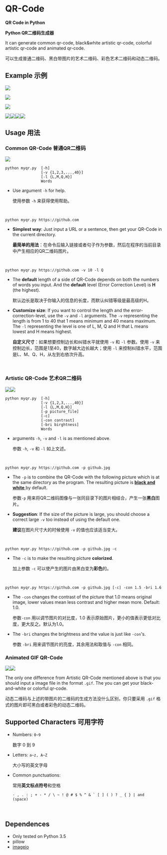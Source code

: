 # QR-Code
**QR Code in Python**

**Python QR二维码生成器**

It can generate common qr-code, black&white artistic qr-code, colorful artistic qr-code and animated qr-code.

可以生成普通二维码、黑白带图片的艺术二维码、彩色艺术二维码和动态二维码。

## Example 示例

![](https://github.com/sylnsfar/qrcode/blob/master/example/qrs2.jpg)

![](https://github.com/sylnsfar/qrcode/blob/master/example/qrs1.jpg)

![](https://github.com/sylnsfar/qrcode/blob/master/example/qrs0.jpg)

![](https://github.com/sylnsfar/qrcode/blob/master/example/naruto_qrcode.gif)![](https://github.com/sylnsfar/qrcode/blob/master/example/naruto_qrcode1.gif)![](https://github.com/sylnsfar/qrcode/blob/master/example/daftpunktocat-guy_qrcode.gif)![](https://github.com/sylnsfar/qrcode/blob/master/example/daftpunktocat-guy_qrcode0.gif)

## Usage 用法

### Common QR-Code    普通QR二维码

![](https://github.com/sylnsfar/qrcode/blob/master/example/0.jpg)

```
python myqr.py 	[-h] 
				[-v {1,2,3,...,40}] 
				[-l {L,M,Q,H}] 
				Words
```

* Use argument `-h` for help.

  使用参数 `-h` 来获得使用帮助。

  ​


```console
python myqr.py https://github.com
```

* **Simplest  way**: Just input a URL or a sentence, then get your QR-Code in the current directory.

  **最简单的用法**：在命令后输入链接或者句子作为参数，然后在程序的当前目录中产生相应的QR二维码图片。

  ​

```console
python myqr.py https://github.com -v 10 -l Q
```

* The **default** length of a side of QR-Code depends on both the numbers of words you input. And the **default** level (Error Correction Level) is **H** (the highest).

  默认边长是取决于你输入的信息的长度，而默认纠错等级是最高级的H。

* **Customize size**: If you want to control the length and the error-correction-level, use the `-v` and `-l` arguments. The `-v`  representing the length is from 1 to 40 that 1 means minimum and 40 means maximum. The `-l`  representing the level is one of L, M, Q and H that L means lowest and H means highest.

  **自定义尺寸**：如果想要控制边长和纠错水平就使用 `-v` 和 `-l` 参数。使用 `-v` 来控制边长，范围是1至40，数字越大边长越大；使用 `-l` 来控制纠错水平，范围是L、M、Q、H，从左到右依次升高。

  ​


### Artistic QR-Code    艺术QR二维码

![](https://github.com/sylnsfar/qrcode/blob/master/example/1.jpg)![](https://github.com/sylnsfar/qrcode/blob/master/example/2.jpg)

	python myqr.py 	[-h] 
					[-v {1,2,3,...,40}] 
					[-l {L,M,Q,H}] 
					[-p picture_file] 
					[-c] 
					[-con contrast] 
					[-bri birghtness] 
					Words
* arguments `-h`, `-v` and `-l` is as mentioned above.

  参数 `-h`, `-v` 和 `-l` 如上文述。

  ​



```console
python myqr.py https://github.com -p github.jpg
```

* The `-p` is to combine the QR-Code with the following picture which is at the same directory as the program. The resulting picture is <u>**black and white** </u> by default.

  参数`-p` 用来将QR二维码图像与一张同目录下的图片相结合，产生一张**黑白**图片。

* **Suggestion**: If the size of the picture is large, you should choose a correct large `-v` too instead of using the default one.

  **建议**在图片尺寸大的时候使用 `-v` 的值也应该适当变大。

  ​



```console
python myqr.py https://github.com -p github.jpg -c
```

* The `-c` is to make the resulting picture **colorized**.

  加上参数 `-c` 可以使产生的图片由黑白变为**彩色**的。

  ​



```console
python myqr.py https://github.com -p github.jpg [-c] -con 1.5 -bri 1.6
```

* The `-con` changes the contrast of the picture that 1.0 means original image, lower values mean less contrast and higher mean more. Default: 1.0.

  参数`-con` 用以调节图片的对比度，1.0 表示原始图片，更小的值表示更低对比度，更大反之。默认为1.0。

* The `-bri` changes the brightness and the value is just like `-con`'s.

  参数 `-bri` 用来调节图片的亮度，其余用法和取值与 `-con` 相同。





### Animated GIF QR-Code   

![](https://github.com/sylnsfar/qrcode/blob/master/example/daftpunktocat-guy_qrcode.gif)![](https://github.com/sylnsfar/qrcode/blob/master/example/daftpunktocat-guy_qrcode0.gif)

The only one difference from Artistic QR-Code mentioned above is that you should input a image file in the format `.gif`. The you can get your black-and-white or colorful qr-code.

动态二维码与上述的带图片的二维码的生成方法没什么区别，你只要采用 `.gif` 格式的图片即可黑白或者彩色的动态二维码。




## Supported Characters   可用字符

* Numbers:  `0~9`

  数字 0 到 9

* Letters:  `a~z, A~Z`

  大小写的英文字母

* Common punctuations:

  常用**英文标点符号**和空格

  ```console
  · , . : ; + - * / \ ~ ! @ # $ % ^ & ` [ ] ( ) ? _ { } | and  (space)
  ```

  ​

## Dependences

* Only tested on Python 3.5
* pillow
* [imageio](https://pypi.python.org/pypi/imageio)